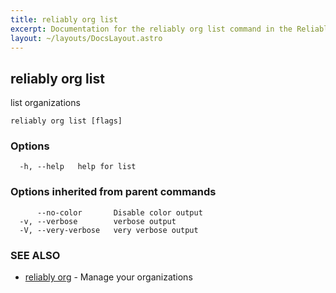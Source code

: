 ```yaml
---
title: reliably org list
excerpt: Documentation for the reliably org list command in the Reliably CLI
layout: ~/layouts/DocsLayout.astro
---
```

## reliably org list

list organizations 

```
reliably org list [flags]
```

### Options

```
  -h, --help   help for list
```

### Options inherited from parent commands

```
      --no-color       Disable color output
  -v, --verbose        verbose output
  -V, --very-verbose   very verbose output
```

### SEE ALSO

* [reliably org](/docs/reference/cli/reliably_org/)	 - Manage your organizations

